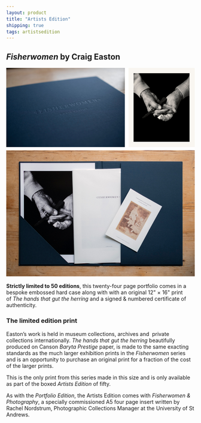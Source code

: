 ```yaml
---
layout: product
title: "Artists Edition"
shipping: true
tags: artistsedition
---
```


## _Fisherwomen_ by Craig Easton

![Fisherwomen artist edition](/assets/images/layouts_artistedition.jpg)

__Strictly limited to 50 editions__, this twenty-four page portfolio comes in a bespoke embossed hard case along with with an original 12&quot; &times; 16&quot; print of _The hands that gut the herring_ and a signed & numbered certificate of authenticity.

### The limited edition print
Easton’s work is held in museum collections, archives and  private collections internationally. _The hands that gut the herring_ beautifully produced on Canson _Baryta Prestige_ paper, is made to the same exacting standards as the much larger exhibition prints in the _Fisherwomen_ series and is an opportunity to purchase an original print for a fraction of the cost of the larger prints.

This is the only print from this series made in this size and is only available as part of the boxed _Artists Edition_ of fifty.

As with the _Portfolio Edition_, the Artists Edition comes with _Fisherwomen & Photography_, a specially commissioned A5 four page insert written by Rachel Nordstrum, Photographic Collections Manager at the University of St Andrews.
